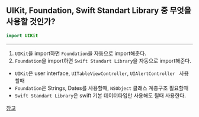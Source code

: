 ## UIKit, Foundation, Swift Standart Library 중 무엇을 사용할 것인가?  


```swift
import UIKit
```
<hr>

1. ```UIKit```을 import하면 ```Foundation```을 자동으로 import해준다. 
2. ```Foundation```을 import하면 ```Swift Standart Library```을 자동으로 import해준다. 
  
* ```UIKit```은 user interface, ```UITableViewController```, ```UIAlertController ``` 사용할때
*  ```Foundation```은 Strings, Dates를 사용할때, ```NSObject``` 클래스 계층구조 필요할때
*  ```Swift Standart Library```은 swift 기본 데이터타입만 사용해도 될때 사용한다.

[참고](https://daheenallwhite.github.io/ios/2019/07/17/UIKit-Foundation-SwiftStandardLibrary/)
